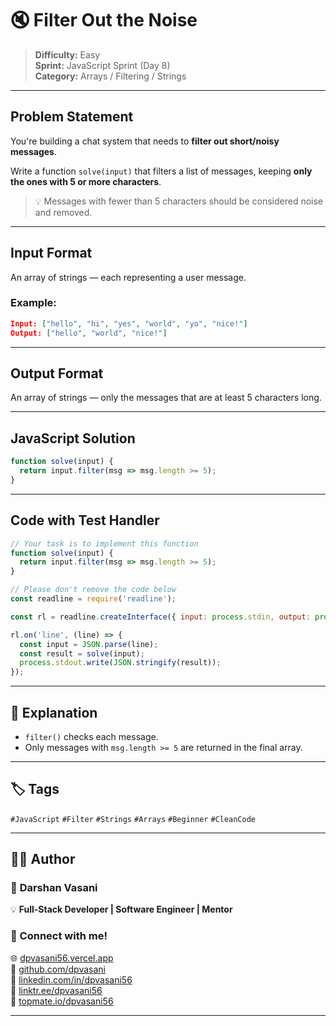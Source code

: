 # 🔇 Filter Out the Noise

> **Difficulty:** Easy  
> **Sprint:** JavaScript Sprint (Day 8)  
> **Category:** Arrays / Filtering / Strings

---

## Problem Statement

You're building a chat system that needs to **filter out short/noisy messages**.

Write a function `solve(input)` that filters a list of messages, keeping **only the ones with 5 or more characters**.

> 💡 Messages with fewer than 5 characters should be considered noise and removed.

---

## Input Format

An array of strings — each representing a user message.

### Example:

```json
Input: ["hello", "hi", "yes", "world", "yo", "nice!"]
Output: ["hello", "world", "nice!"]
```

---

## Output Format

An array of strings — only the messages that are at least 5 characters long.

---

## JavaScript Solution

```js
function solve(input) {
  return input.filter(msg => msg.length >= 5);
}
```

---

## Code with Test Handler

```js
// Your task is to implement this function
function solve(input) {
  return input.filter(msg => msg.length >= 5);
}

// Please don't remove the code below
const readline = require('readline');

const rl = readline.createInterface({ input: process.stdin, output: process.stdout });

rl.on('line', (line) => {
  const input = JSON.parse(line);
  const result = solve(input);
  process.stdout.write(JSON.stringify(result));
});
```

---

## 🧠 Explanation

- `filter()` checks each message.
- Only messages with `msg.length >= 5` are returned in the final array.

---

## 🏷️ Tags

`#JavaScript` `#Filter` `#Strings` `#Arrays` `#Beginner` `#CleanCode`

---

## 👨‍💻 Author  

### 🚀 **Darshan Vasani**  
💡 **Full-Stack Developer | Software Engineer | Mentor**    

### 🔗 Connect with me!  
🌐 [dpvasani56.vercel.app](https://dpvasani56.vercel.app)  
🐙 [github.com/dpvasani](https://github.com/dpvasani)  
💼 [linkedin.com/in/dpvasani56](https://www.linkedin.com/in/dpvasani56/)  
🌳 [linktr.ee/dpvasani56](https://linktr.ee/dpvasani56)  
📢 [topmate.io/dpvasani56](https://topmate.io/dpvasani56)

---
